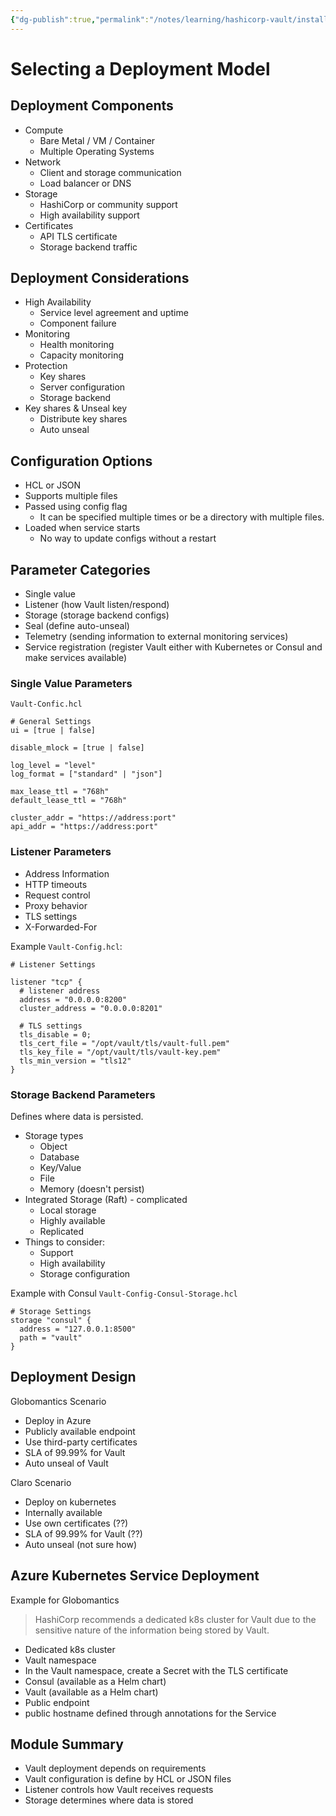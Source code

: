 ```yaml
---
{"dg-publish":true,"permalink":"/notes/learning/hashicorp-vault/installing-and-configuring-hashicorp-vault/04-selecting-a-deployment-model/","dgHomeLink":true,"dgPassFrontmatter":false}
---
```


# Selecting a Deployment Model

## Deployment Components

- Compute
    - Bare Metal / VM / Container
    - Multiple Operating Systems
- Network
    - Client and storage communication
    - Load balancer or DNS
- Storage
    - HashiCorp or community support
    - High availability support
- Certificates
    - API TLS certificate
    - Storage backend traffic


## Deployment Considerations

- High Availability
    - Service level agreement and uptime
    - Component failure
- Monitoring
    - Health monitoring
    - Capacity monitoring
- Protection
    - Key shares
    - Server configuration
    - Storage backend
- Key shares & Unseal key
    - Distribute key shares
    - Auto unseal


## Configuration Options

- HCL or JSON
- Supports multiple files
- Passed using config flag
    - It can be specified multiple times or be a directory with multiple files.
- Loaded when service starts
    - No way to update configs without a restart


## Parameter Categories

- Single value
- Listener (how Vault listen/respond)
- Storage (storage backend configs)
- Seal (define auto-unseal)
- Telemetry (sending information to external monitoring services)
- Service registration (register Vault either with Kubernetes or Consul and make services available)


### Single Value Parameters

`Vault-Confic.hcl`
```hcl
# General Settings
ui = [true | false]

disable_mlock = [true | false]

log_level = "level"
log_format = ["standard" | "json"]

max_lease_ttl = "768h"
default_lease_ttl = "768h"

cluster_addr = "https://address:port"
api_addr = "https://address:port"
```

### Listener Parameters

- Address Information
- HTTP timeouts
- Request control
- Proxy behavior
- TLS settings
- X-Forwarded-For

Example `Vault-Config.hcl`:
```hcl
# Listener Settings

listener "tcp" {
  # listener address
  address = "0.0.0.0:8200"
  cluster_address = "0.0.0.0:8201"

  # TLS settings
  tls_disable = 0;
  tls_cert_file = "/opt/vault/tls/vault-full.pem"
  tls_key_file = "/opt/vault/tls/vault-key.pem"
  tls_min_version = "tls12"
}
```


### Storage Backend Parameters

Defines where data is persisted.

- Storage types
    - Object
    - Database
    - Key/Value
    - File
    - Memory (doesn't persist)
- Integrated Storage (Raft) - complicated
    - Local storage
    - Highly available
    - Replicated
- Things to consider:
    - Support
    - High availability
    - Storage configuration

Example with Consul `Vault-Config-Consul-Storage.hcl`
```hcl
# Storage Settings
storage "consul" {
  address = "127.0.0.1:8500"
  path = "vault"
}
```


## Deployment Design

Globomantics Scenario

- Deploy in Azure
- Publicly available endpoint
- Use third-party certificates
- SLA of 99.99% for Vault
- Auto unseal of Vault


Claro Scenario

- Deploy on kubernetes
- Internally available
- Use own certificates (??)
- SLA of 99.99% for Vault (??)
- Auto unseal (not sure how)

## Azure Kubernetes Service Deployment

Example for Globomantics

> HashiCorp recommends a dedicated k8s cluster for Vault due to the sensitive nature of the information being stored by Vault.

- Dedicated k8s cluster
- Vault namespace
- In the Vault namespace, create a Secret with the TLS certificate
- Consul (available as a Helm chart)
- Vault (available as a Helm chart)
- Public endpoint
- public hostname defined through annotations for the Service


## Module Summary

- Vault deployment depends on requirements
- Vault configuration is define by HCL or JSON files
- Listener controls how Vault receives requests
- Storage determines where data is stored


